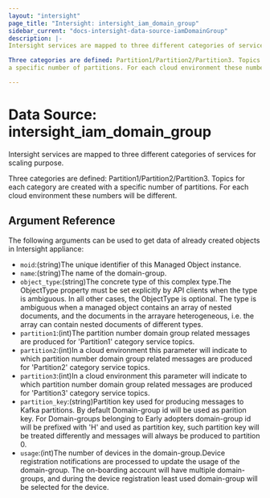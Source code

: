 ```yaml
---
layout: "intersight"
page_title: "Intersight: intersight_iam_domain_group"
sidebar_current: "docs-intersight-data-source-iamDomainGroup"
description: |-
Intersight services are mapped to three different categories of services for scaling purpose.

Three categories are defined: Partition1/Partition2/Partition3. Topics for each category are created with
a specific number of partitions. For each cloud environment these numbers will be different.

---
```


# Data Source: intersight_iam_domain_group
Intersight services are mapped to three different categories of services for scaling purpose.

Three categories are defined: Partition1/Partition2/Partition3. Topics for each category are created with
a specific number of partitions. For each cloud environment these numbers will be different.

## Argument Reference
The following arguments can be used to get data of already created objects in Intersight appliance:
* `moid`:(string)The unique identifier of this Managed Object instance.
* `name`:(string)The name of the domain-group.
* `object_type`:(string)The concrete type of this complex type.The ObjectType property must be set explicitly by API clients when the type is ambiguous. In all other cases, the ObjectType is optional. The type is ambiguous when a managed object contains an array of nested documents, and the documents in the arrayare heterogeneous, i.e. the array can contain nested documents of different types.
* `partition1`:(int)The partition number domain group related messages are produced for 'Partition1' category service topics.
* `partition2`:(int)In a cloud environment this parameter will indicate to which partition number domain group related messages are produced for 'Partition2' category service topics.
* `partition3`:(int)In a cloud environment this parameter will indicate to which partition number domain group related messages are produced for 'Partition3' category service topics.
* `partition_key`:(string)Partition key used for producing messages to Kafka partitions. By default Domain-group id will be used as parition key. For Domain-groups belonging to Early adopters domain-group id will be prefixed with 'H' and used as partition key, such partition key will be treated differently and messages will always be produced to partition 0.
* `usage`:(int)The number of devices in the domain-group.Device registration notifications are processed to update the usage of the domain-group. The on-boarding account will have multiple domain-groups, and during the device registration least used domain-group will be selected for the device.
